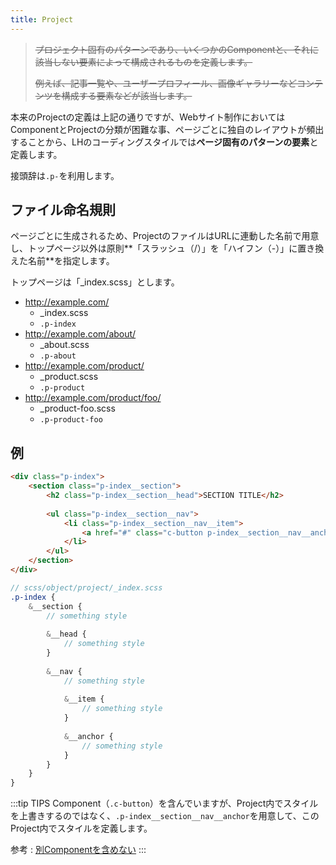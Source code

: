 ```yaml
---
title: Project
---
```


> ~~プロジェクト固有のパターンであり、いくつかのComponentと、それに該当しない要素によって構成されるものを定義します。~~
> 
> ~~例えば、記事一覧や、ユーザープロフィール、画像ギャラリーなどコンテンツを構成する要素などが該当します。~~

本来のProjectの定義は上記の通りですが、Webサイト制作においてはComponentとProjectの分類が困難な事、ページごとに独自のレイアウトが頻出することから、LHのコーディングスタイルでは**ページ固有のパターンの要素**と定義します。

接頭辞は`.p-`を利用します。

## ファイル命名規則

ページごとに生成されるため、ProjectのファイルはURLに連動した名前で用意し、トップページ以外は原則**「スラッシュ（/）」を「ハイフン（-）」に置き換えた名前**を指定します。

トップページは「_index.scss」とします。

* http://example.com/
  * _index.scss
  * `.p-index`
* http://example.com/about/
  * _about.scss
  * `.p-about`
* http://example.com/product/
  * _product.scss
  * `.p-product`
* http://example.com/product/foo/
  * _product-foo.scss
  * `.p-product-foo`
  
## 例

```html
<div class="p-index">
    <section class="p-index__section">
        <h2 class="p-index__section__head">SECTION TITLE</h2>
        
        <ul class="p-index__section__nav">
            <li class="p-index__section__nav__item">
                <a href="#" class="c-button p-index__section__nav__anchor">BUTTON</a>
            </li>
        </ul>
    </section>
</div>
```

```scss
// scss/object/project/_index.scss
.p-index {
    &__section {
        // something style
        
        &__head {
            // something style
        }
        
        &__nav {
            // something style
            
            &__item {
                // something style
            }
            
            &__anchor {
                // something style
            }
        }
    }
}
```

:::tip TIPS
Component（`.c-button`）を含んでいますが、Project内でスタイルを上書きするのではなく、`.p-index__section__nav__anchor`を用意して、このProject内でスタイルを定義します。

参考 : [別Componentを含めない](/docs/html/methodologies/important/child)
:::
